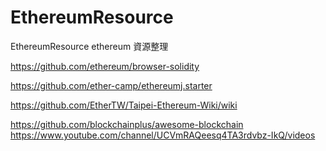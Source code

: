# EthereumResource
EthereumResource
ethereum 資源整理

https://github.com/ethereum/browser-solidity

https://github.com/ether-camp/ethereumj.starter

https://github.com/EtherTW/Taipei-Ethereum-Wiki/wiki

https://github.com/blockchainplus/awesome-blockchain
https://www.youtube.com/channel/UCVmRAQeesq4TA3rdvbz-IkQ/videos
